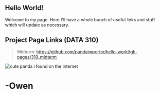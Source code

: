 ## Hello World!

Welcome to my page. Here I'll have a whole bunch of useful links and stuff which will update as necessary.  


## Project Page Links (DATA 310)

> Midterm: https://github.com/pandaimporter/hello-world/gh-pages/310_midterm


![cute panda i found on the internet](https://sites.psu.edu/siowfa16/files/2016/09/panda_lazy_on-rock_0-22bmbel.jpg)

# -Owen

